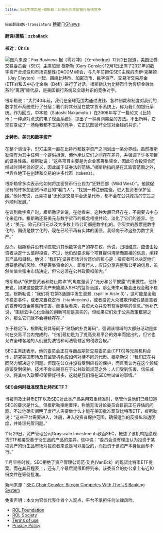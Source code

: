 ```yaml
---
title: SEC主席加里·根斯勒：比特币与美国银行系统竞争
---
```

`秘密翻譯組G-Translators` [轉載自GNews](https://gnews.org/zh-hans/1716026/)

#### 翻译/撰稿：zzballack

#### 校对：Chris
![](https://assets.gnews.org/wp-content/uploads/2021/12/图片1-4.jpg)图片来源：Fox Business
据《零对冲》（Zerohedge）12月2日报道，美国证券交易委员会（SEC）主席加里·根斯勒 (Gary Gensler)12月1日出席了2021年的数字资产合规性和市场完整性(DACOM)峰会，与几年前担任SEC主席的杰伊·克莱顿（Jay Clayton）一起，围绕比特币、加密货币、数字资产、交易所交易基金(ETFs)和去中心化金融（Defi）进行了对话。根斯勒认为比特币作为传统金融体系的“离网”替代品，是美国银行系统及全球共识的竞争对手。

根斯勒说：“大约40年前，我们在全球范围内通过洗钱、各种制裁和制度对我们的数字货币系统进行了分层；我们将其分层在数字货币系统上，称为我们的银行系统。作为回应，中本聪（Satoshi Nakamoto ）在2008年写了一篇论文《比特币：一种点对点式的电子现金系统》，提出了一种离网类型的方法。不出所料，它现在变成了一场你我都不支持的竞争，它正试图破坏全球对金钱的共识。”

#### 比特币、美元和数字资产

在整个谈话中，SEC主席一直在比特币和数字资产之间划出一条分界线。虽然根斯勒没有为其中任何一个提供担保，但他承认它们之间存在差异，并强调了许多项目的证券性质。根斯勒说：“这些项目主要是为企业家筹集资金，因此符合投资合同经过时间考验的定义，因此属于证券法的范畴。”根斯勒指的是在其监管范围之外，世界各地正在创建和交易的许多代币（tokens）。

根斯勒曾多次表示他如何将加密货币行业视为“狂野西部（Wild West）”。他敦促现有的许多加密货币项目的“看门人”，“找到一种注册路径，进入投资者保护范围。”他补充说，此类项目“无论是交易平台还是代币，都不会在公共政策的宗旨之外顺利发展。”

在谈到数字资产时，根斯勒评论说，在他看来，这种发展已经存在，不需要去中心化来运作。根斯勒还将美元与数字货币的概念相提并论，淡化了它们的差异。他说：“美元、欧元和日元以及大多数上市公司都是数字化的。你买卖的股票是数字化的、国债是数字化的，现在已经不再有实体的国债。我倾向于称这些为数字资产。”

然而，根斯勒并没有彻底取消其他数字资产的存在权。他说，归根结底，应该由投资者决定什么值得投资。不过，他仍然要求每个项目提供清晰而直接的信息，阐释其产品和目标。他说：“我们在证券市场讨价还价的核心是：投资者可以决定他们想要承担的风险。但是筹集资金的人，即发行人，应该分享完整和公平的信息，虽然价值主张由市场决定，但它必须在公共政策框架内。”

根斯勒从“保护投资者和防止欺诈”的角度强调了“充分和公平披露”的重要性。他补充说，如果这些数字资产未能纳入SEC的监管范围，那么未来可能会出现金融不稳定。根斯勒说：“我们将‘在第3通道中发生泄漏（spill in Aisle 3）’，这可能是金融不稳定事件，或者来自稳定币（stablecoins），或者投资大众被欺诈或假装善意者的宣传和资金筹集所伤害。而事后看来，投资大众并没有获得足够的信息。”他补充说，“围绕去中心化金融的创新可能是真实的，但如果它们处于公共政策框架之外，那么它们就不会持续存在。”

关于稳定币，根斯勒将其等同于“赌场的扑克筹码”，强调该领域的大部分活动是如何在交易平台内完成的。“它们最初是为了提高交易平台的效率而提出的，但它也允许全球各地的人们避免洗钱和司法管辖区的税收合规。”

SEC主席还表示，他的委员会正在与商品期货交易委员会(CFTC)等兄弟机构合作，研究美国市场及其监管机构应如何对待不同的代币。根斯勒说：“我们正在共同努力解决这个问题。但现在公众并没有受到应有的保护，而且我认为在这个领域应该受到保护。技术不会长期存在于公共政策规范之外；人们受到伤害，信任减少。将其纳入政策框架要好得多，这就是我们将在SEC尝试做的事情。”

#### SEC会何时批准现货比特币ETF？

当被问及比特币ETF以及SEC对此类产品采用双重标准时，尽管他说他们已经知道SEC的要求是什么，但根斯勒拒绝置评，称他无法讨论委员会目前正在评估的问题。不过他确实阐明了发行人需要做什么才能在美国批准现货比特币ETF，根斯勒说：“这些平台需要进入，注册，进入投资者保护范围，确保适当的反操纵和透明度，并处理托管问题。”

11月29日，资产管理公司Grayscale Investments致函SEC，概述了该机构拒绝现货ETF和接受基于衍生品的产品的差异。信中说：“委员会没有理由认为投资于某项资产的衍生品市场对投资者来说是可以接受的，而投资于该资产本身反而却不行。”

11月早些时候，SEC拒绝了资产管理公司范·艾克(VanEck）的现货比特币ETF提案。而在其日程表上，还有几个最后期限即将到来。该委员会的办公桌上有近10份文件在等待批准。

新闻来源：[SEC Chair Gensler: Bitcoin Competes With The US Banking System](https://www.zerohedge.com/crypto/sec-chair-gensler-bitcoin-competes-us-banking-system)

 

免责声明：本文内容仅代表作者个人观点，平台不承担任何法律风险。

- [ROL Foundation](https://rolfoundation.org/)
- [ROL Society](https://rolsociety.org/)
- [Terms of use](https://gnews.org/terms-of-use-3/)
- [Privacy Policy](https://gnews.org/privacy-policy/)
